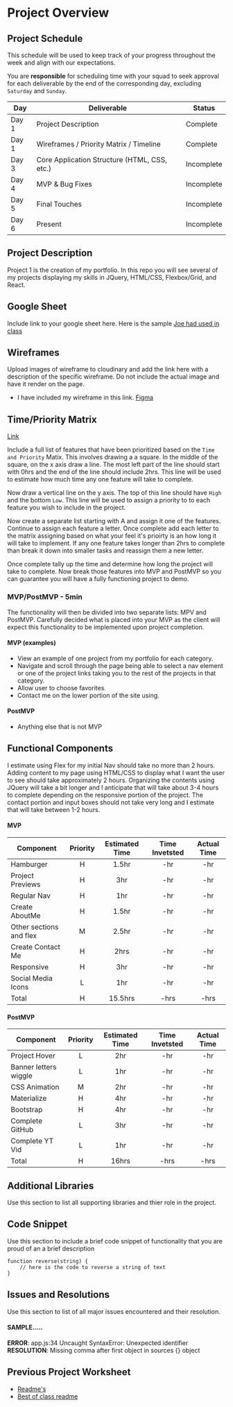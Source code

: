# Project Overview

## Project Schedule

This schedule will be used to keep track of your progress throughout the week and align with our expectations.  

You are **responsible** for scheduling time with your squad to seek approval for each deliverable by the end of the corresponding day, excluding `Saturday` and `Sunday`.

|  Day | Deliverable | Status
|---|---| ---|
|Day 1| Project Description | Complete
|Day 1| Wireframes / Priority Matrix / Timeline | Complete
|Day 3| Core Application Structure (HTML, CSS, etc.) | Incomplete
|Day 4| MVP & Bug Fixes | Incomplete
|Day 5| Final Touches | Incomplete
|Day 6| Present | Incomplete


## Project Description

Project 1 is the creation of my portfolio. In this repo you will see several of my projects displaying my skills in JQuery, HTML/CSS, Flexbox/Grid, and React.

## Google Sheet

Include link to your google sheet here.  Here is the sample [Joe had used in class](https://docs.google.com/spreadsheets/d/15PmioBi2dQEkewpqI7MDkDpvcVF0Trw8vmarAQbwoHk/edit#gid=0) 

## Wireframes

Upload images of wireframe to cloudinary and add the link here with a description of the specific wireframe. Do not include the actual image and have it render on the page.  

- I have included my wireframe in this link. [Figma](https://www.figma.com/file/z9tyc9XTJXGGIBbI787nte/Untitled?node-id=0%3A1)



## Time/Priority Matrix 

[Link]()

Include a full list of features that have been prioritized based on the `Time and Priority` Matix.  This involves drawing a a square.  In the middle of the square, on the x axis draw a line.  The most left part of the line should start with 0hrs and the end of the line should include 2hrs.  This line will be used to estimate how much time any one feature will take to complete. 

Now draw a vertical line on the y axis.  The top of this line should have `High` and the bottom `Low`.  This line will be used to assign a priority to to each feature you wish to include in the project.  

Now create a separate list starting with A and assign it one of the features.  Continue to assign each feature a letter.  Once complete add each letter to the matrix assigning based on what your feel it's prioirty is an how long it will take to implement. If any one feature takes longer than 2hrs to complete than break it down into smaller tasks and reassign them a new letter. 

Once complete tally up the time and determine how long the project will take to complete. Now break those features into MVP and PostMVP so you can guarantee you will have a fully functioning project to demo. 

### MVP/PostMVP - 5min

The functionality will then be divided into two separate lists: MPV and PostMVP.  Carefully decided what is placed into your MVP as the client will expect this functionality to be implemented upon project completion.  

#### MVP (examples)

- View an example of one project from my portfolio for each category.
- Navigate and scroll through the page being able to select a nav element 	or one of the project links taking you to the rest of the projects in that category.
- Allow user to choose favorites.
- Contact me on the lower portion of the site using.

#### PostMVP 

- Anything else that is not MVP

## Functional Components

I estimate using Flex for my initial Nav should take no more than 2 hours. Adding content to my page using HTML/CSS to display what I want the user to see should take approximately 2 hours. Organizing the contents using JQuery will take a bit longer and I anticipate that will take about 3-4 hours to complete depending on the responsive portion of the project. The contact portion and input boxes should not take very long and I estimate that will take between 1-2 hours.

#### MVP
| Component | Priority | Estimated Time | Time Invetsted | Actual Time |
| --- | :---: |  :---: | :---: | :---: |
| Hamburger | H | 1.5hr | -hr | -hr|
| Project Previews | H | 3hr | -hr | -hr|
| Regular Nav | H | 1hr | -hr | -hr|
| Create AboutMe | H | 1.5hr| -hr | -hr |
| Other sections and flex| M | 2.5hr | -hr | -hr|
| Create Contact Me | H | 2hrs| -hr | -hr |
| Responsive | H | 3hr | -hr | -hr|
| Social Media Icons | L | 1hr | -hr | -hr|
| Total | H | 15.5hrs| -hrs | -hrs |

#### PostMVP
| Component | Priority | Estimated Time | Time Invetsted | Actual Time |
| --- | :---: |  :---: | :---: | :---: |
| Project Hover | L | 2hr | -hr | -hr|
| Banner letters wiggle | L | 1hr | -hr | -hr|
| CSS Animation | M | 2hr | -hr | -hr|
| Materialize | H | 4hr | -hr | -hr|
| Bootstrap | H | 4hr | -hr | -hr|
| Complete GitHub | L | 3hr | -hr | -hr|
| Complete YT Vid | L | 1hr | -hr | -hr|
| Total | H | 16hrs| -hrs | -hrs |

## Additional Libraries
 Use this section to list all supporting libraries and thier role in the project. 

## Code Snippet

Use this section to include a brief code snippet of functionality that you are proud of an a brief description  

```
function reverse(string) {
	// here is the code to reverse a string of text
}
```

## Issues and Resolutions
 Use this section to list of all major issues encountered and their resolution.

#### SAMPLE.....
**ERROR**: app.js:34 Uncaught SyntaxError: Unexpected identifier                                
**RESOLUTION**: Missing comma after first object in sources {} object

## Previous Project Worksheet
 - [Readme's](https://github.com/jkeohan/fewd-class-repo/tree/master/final-project-worksheet/project-worksheet-examples)
 - [Best of class readme](https://github.com/jkeohan/fewd-class-repo/blob/master/final-project-worksheet/project-worksheet-examples/portfolio-gracie.md)
